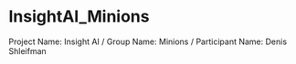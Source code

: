 # InsightAI_Minions
Project Name: Insight AI / Group Name: Minions / Participant Name: Denis Shleifman
